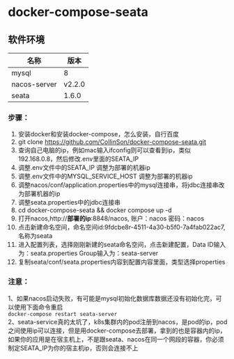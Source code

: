 # docker-compose-seata
## 软件环境

| 名称         | 版本   |
| ------------ | ------ |
| mysql        | 8      |
| nacos-server | v2.2.0 |
| seata        | 1.6.0  |

### 步骤：
1. 安装docker和安装docker-compose，怎么安装，自行百度   
2. git clone https://github.com/CollinSon/docker-compose-seata.git
3. 查询自己电脑的ip，例如mac输入ifconfig则可以查看到ip，类似192.168.0.8，然后修改.env里面的SEATA_IP     
4. 调整.env文件中的SEATA_IP 调整为部署的机器ip
5. 调整.env文件中的MYSQL_SERVICE_HOST 调整为部署的机器ip
6. 调整nacos/conf/application.properties中的mysql连接串，将jdbc连接串改为部署机器的ip
7. 调整seata.properties中的jdbc连接串
8. cd docker-compose-seata && docker compose up -d 
9. 打开nacos,http://**部署的ip**:8848/nacos, 账户：nacos 密码：nacos  
10. 点击新建命名空间，命名空间id:9fdcbe8r-4511-4a30-b5f0-7a4fab022ac7,名称为seata    
11. 进入配置列表，选择刚刚新建的seata命名空间，点击新建配置，Data ID输入为：seata.properties Group输入为：seata-server   
12. 复制seata/conf/seata.properties内容到配置内容里面，类型选择properties  

### 注意：
1、如果nacos启动失败，有可能是mysql初始化数据库数据还没有初始化完，可以使用下面命令重启    
`docker-compose restart seata-server`     
2、seata-service真的太坑了，k8s集群内的pod注册到nacos，是pod的ip，pod之间使用ip可以连接，但是用docker-compose去部署，拿到的也是容器内的ip，如果你的应用是在宿主机上，不是跟seata、nacos在同一个网段的容器，你必须制定SEATA_IP为你的宿主机ip，否则会连接不上   

